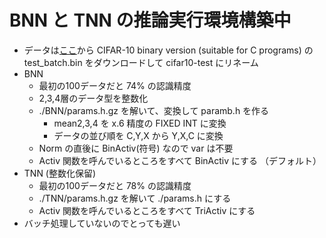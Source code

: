 # BNN と TNN の推論実行環境構築中
- データは[ここ](https://www.cs.toronto.edu/~kriz/cifar.html)から CIFAR-10 binary version (suitable for C programs) の test_batch.bin をダウンロードして cifar10-test にリネーム
- BNN
  - 最初の100データだと 74% の認識精度
  - 2,3,4層のデータ型を整数化
  - ./BNN/params.h.gz を解いて、変換して paramb.h を作る
    - mean2,3,4 を x.6 精度の FIXED INT に変換
    - データの並び順を C,Y,X から Y,X,C に変換
  - Norm の直後に BinActiv(符号) なので var は不要
  - Activ 関数を呼んでいるところをすべて BinActiv にする （デフォルト）
- TNN (整数化保留)
  - 最初の100データだと 78% の認識精度
  - ./TNN/params.h.gz を解いて ./params.h にする
  - Activ 関数を呼んでいるところをすべて TriActiv にする
- バッチ処理していないのでとっても遅い
